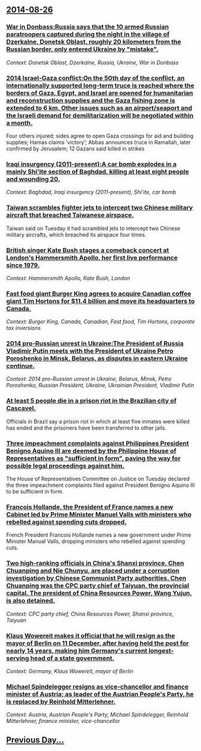 ## [2014-08-26](/news/2014/08/26/index.md)

### [War in Donbass:Russia says that the 10 armed Russian paratroopers captured during the night in the village of Dzerkalne, Donetsk Oblast, roughly 20 kilometers from the Russian border, only entered Ukraine by "mistake". ](/news/2014/08/26/war-in-donbass-prussia-says-that-the-10-armed-russian-paratroopers-captured-during-the-night-in-the-village-of-dzerkalne-donetsk-oblast-ro.md)
_Context: Donetsk Oblast, Dzerkalne, Russia, Ukraine, War in Donbass_

### [2014 Israel-Gaza conflict:On the 50th day of the conflict, an internationally supported long-term truce is reached where the borders of Gaza, Egypt, and Israel are opened for humanitarian and reconstruction supplies and the Gaza fishing zone is extended to 6 km.  Other issues such as an airport/seaport and the Israeli demand for demilitarization will be negotiated within a month. ](/news/2014/08/26/2014-israelagaza-conflict-pon-the-50th-day-of-the-conflict-an-internationally-supported-long-term-truce-is-reached-where-the-borders-of-g.md)
Four others injured; sides agree to open Gaza crossings for aid and building supplies; Hamas claims &#8216;victory&#8217;; Abbas announces truce in Ramallah, later confirmed by Jerusalem; 12 Gazans said killed in strikes

### [Iraqi insurgency (2011-present):A car bomb explodes in a mainly Shi'ite section of Baghdad, killing at least eight people and wounding 20. ](/news/2014/08/26/iraqi-insurgency-2011apresent-pa-car-bomb-explodes-in-a-mainly-shi-ite-section-of-baghdad-killing-at-least-eight-people-and-wounding-20.md)
_Context: Baghdad, Iraqi insurgency (2011-present), Shi'ite, car bomb_

### [Taiwan scrambles fighter jets to intercept two Chinese military aircraft that breached Taiwanese airspace. ](/news/2014/08/26/taiwan-scrambles-fighter-jets-to-intercept-two-chinese-military-aircraft-that-breached-taiwanese-airspace.md)
Taiwan said on Tuesday it had scrambled jets to intercept two Chinese military aircrafts, which breached its airspace four times.

### [British singer Kate Bush stages a comeback concert at London's Hammersmith Apollo, her first live performance since 1979. ](/news/2014/08/26/british-singer-kate-bush-stages-a-comeback-concert-at-london-s-hammersmith-apollo-her-first-live-performance-since-1979.md)
_Context: Hammersmith Apollo, Kate Bush, London_

### [Fast food giant Burger King agrees to acquire Canadian coffee giant Tim Hortons for $11.4 billion and move its headquarters to Canada. ](/news/2014/08/26/fast-food-giant-burger-king-agrees-to-acquire-canadian-coffee-giant-tim-hortons-for-11-4-billion-and-move-its-headquarters-to-canada.md)
_Context: Burger King, Canada, Canadian, Fast food, Tim Hortons, corporate tax inversions_

### [2014 pro-Russian unrest in Ukraine:The President of Russia Vladimir Putin meets with the President of Ukraine Petro Poroshenko in Minsk, Belarus, as disputes in eastern Ukraine continue. ](/news/2014/08/26/2014-pro-russian-unrest-in-ukraine-pthe-president-of-russia-vladimir-putin-meets-with-the-president-of-ukraine-petro-poroshenko-in-minsk-be.md)
_Context: 2014 pro-Russian unrest in Ukraine, Belarus, Minsk, Petro Poroshenko, Russian President, Ukraine, Ukrainian President, Vladimir Putin_

### [At least 5 people die in a prison riot in the Brazilian city of Cascavel. ](/news/2014/08/26/at-least-5-people-die-in-a-prison-riot-in-the-brazilian-city-of-cascavel.md)
Officials in Brazil say a prison riot in which at least five inmates were killed has ended and the prisoners have been transferred to other jails.

### [Three impeachment complaints against Philippines President Benigno Aquino III are deemed by the Philippine House of Representatives as "sufficient in form", paving the way for possible legal proceedings against him. ](/news/2014/08/26/three-impeachment-complaints-against-philippines-president-benigno-aquino-iii-are-deemed-by-the-philippine-house-of-representatives-as-suff.md)
The House of Representatives Committee on Justice on Tuesday declared the three impeachment complaints filed against President Benigno Aquino III to be sufficient in form. 

### [Francois Hollande, the President of France names a new Cabinet led by Prime Minister Manuel Valls with ministers who rebelled against spending cuts dropped. ](/news/2014/08/26/franassois-hollande-the-president-of-france-names-a-new-cabinet-led-by-prime-minister-manuel-valls-with-ministers-who-rebelled-against-spend.md)
French President Francois Hollande names a new government under Prime Minister Manual Valls, dropping ministers who rebelled against spending cuts.

### [Two high-ranking officials in China's Shanxi province, Chen Chuanping and Nie Chunyu, are placed under a corruption investigation by Chinese Communist Party authorities. Chen Chuanping was the CPC party chief of Taiyuan, the provincial capital. The president of China Resources Power, Wang Yujun, is also detained. ](/news/2014/08/26/two-high-ranking-officials-in-china-s-shanxi-province-chen-chuanping-and-nie-chunyu-are-placed-under-a-corruption-investigation-by-chinese.md)
_Context: CPC party chief, China Resources Power, Shanxi province, Taiyuan_

### [Klaus Wowereit makes it official that he will resign as the mayor of Berlin on 11 December, after having held the post for nearly 14 years, making him Germany's current longest-serving head of a state government. ](/news/2014/08/26/klaus-wowereit-makes-it-official-that-he-will-resign-as-the-mayor-of-berlin-on-11-december-after-having-held-the-post-for-nearly-14-years.md)
_Context: Germany, Klaus Wowereit, mayor of Berlin_

### [Michael Spindelegger resigns as vice-chancellor and finance minister of Austria; as leader of the Austrian People's Party, he is replaced by Reinhold Mitterlehner. ](/news/2014/08/26/michael-spindelegger-resigns-as-vice-chancellor-and-finance-minister-of-austria-as-leader-of-the-austrian-people-s-party-he-is-replaced-by.md)
_Context: Austria, Austrian People's Party, Michael Spindelegger, Reinhold Mitterlehner, finance minister, vice-chancellor_

## [Previous Day...](/news/2014/08/25/index.md)

